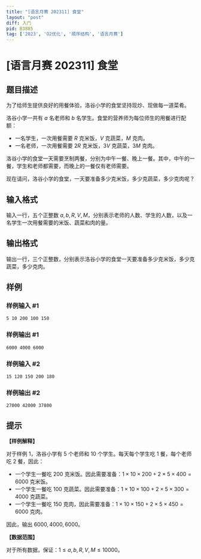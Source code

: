 ```yaml
---
title: "[语言月赛 202311] 食堂"
layout: "post"
diff: 入门
pid: B3885
tag: ['2023', 'O2优化', '顺序结构', '语言月赛']
---
```

# [语言月赛 202311] 食堂
## 题目描述

为了给师生提供良好的用餐体验，洛谷小学的食堂坚持现炒、现做每一道菜肴。

洛谷小学一共有 $a$ 名老师和 $b$ 名学生。食堂的营养师为每位师生的用餐进行配额：

- 一名学生，一次用餐需要 $R$ 克米饭，$V$ 克蔬菜，$M$ 克肉。
- 一名老师，一次用餐需要 $2R$ 克米饭，$3V$ 克蔬菜，$3M$ 克肉。

洛谷小学的食堂一天需要烹制两餐，分别为中午一餐、晚上一餐。其中，中午的一餐，学生和老师都需要，而晚上的一餐仅有老师需要。

现在请问，洛谷小学的食堂，一天要准备多少克米饭，多少克蔬菜，多少克肉呢？
## 输入格式

输入一行，五个正整数 $a,b,R,V,M$，分别表示老师的人数、学生的人数，以及一名学生一次用餐需要的米饭、蔬菜和肉的量。
## 输出格式

输出一行，三个正整数，分别表示洛谷小学的食堂一天要准备多少克米饭，多少克蔬菜，多少克肉。
## 样例

### 样例输入 #1
```
5 10 200 100 150
```
### 样例输出 #1
```
6000 4000 6000
```
### 样例输入 #2
```
15 120 150 200 180
```
### 样例输出 #2
```
27000 42000 37800
```
## 提示

**【样例解释】**

对于样例 $1$，洛谷小学有 $5$ 个老师和 $10$ 个学生。每天每个学生吃 $1$ 餐，每个老师吃 $2$ 餐，因此：

- 一个学生一餐吃 $200$ 克米饭。因此需要准备：$1\times 10\times 200+2\times 5\times 400=6000$ 克米饭。
- 一个学生一餐吃 $100$ 克蔬菜。因此需要准备：$1\times 10\times 100+2\times 5\times 300=4000$ 克蔬菜。
- 一个学生一餐吃 $150$ 克肉，因此需要准备：$1\times 10\times 150+2\times 5\times 450=6000$ 克肉。

因此，输出 $6000,4000,6000$。

**【数据范围】**

对于所有数据，保证：$1\leq a,b,R,V,M \leq 10000$。
